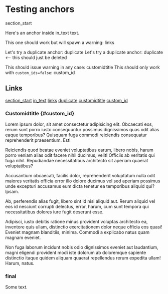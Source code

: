 # Testing anchors

<anchor>section_start</anchor>

Here's an anchor inside <anchor>in_text</anchor> text.

This one should work but will spawn a warning: <anchor>links</anchor>

Let's try a duplicate anchor: <anchor>duplicate</anchor>
Let's try a duplicate anchor: <anchor>duplicate</anchor> <-- this should just be deleted

This should issue warning in any case: <anchor>customidtitle</anchor>
This should only work with `custom_ids=false`: <anchor>custom_id</anchor>

## Links

[section_start](#section_start)
[in_text](#in_text)
[links](#links)
[duplicate](#duplicate)
[customidtitle](#customidtitle)
[custom_id](#custom_id)

### Customidtitle   {#custom_id} 

Lorem ipsum dolor, sit amet consectetur adipisicing elit. Obcaecati eos, rerum sunt porro iusto consequuntur possimus dignissimos quas odit alias eaque temporibus? Quisquam fuga commodi reiciendis consequatur reprehenderit praesentium. Est!

Reiciendis quod beatae eveniet voluptatibus earum, libero nobis, harum porro veniam alias odit facere nihil ducimus, velit! Officiis ab veritatis qui fuga nihil. Repudiandae necessitatibus architecto sit aperiam quaerat voluptatibus?

Accusantium obcaecati, facilis dolor, reprehenderit voluptatum nulla odit maiores veritatis officia error illo dolore ducimus vel sed aperiam possimus unde excepturi accusamus eum dicta tenetur ea temporibus aliquid qui? Ipsam.

Ab, perferendis alias fugit, libero sint id nisi aliquid aut. Rerum aliquid vel eos id nesciunt corrupti delectus, error, harum, cum sunt tempora qui necessitatibus dolores iure fugit deserunt esse.

Adipisci, iusto debitis ratione minus provident voluptas architecto ea, inventore quis ullam, distinctio exercitationem dolor neque officia eos quasi! Eveniet magnam blanditiis, minima. Commodi a explicabo natus quam magnam eveniet.

Non fuga laborum incidunt nobis odio dignissimos eveniet aut laudantium, magni eligendi provident modi iste dolorum ab doloremque sapiente distinctio itaque quidem aliquam quaerat repellendus rerum expedita ullam! Harum, natus.

### final

Some text.
